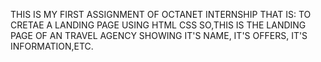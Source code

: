 THIS IS MY FIRST ASSIGNMENT OF OCTANET INTERNSHIP THAT IS: TO CRETAE A LANDING PAGE USING HTML CSS 
SO,THIS IS THE LANDING PAGE OF AN TRAVEL AGENCY SHOWING IT'S NAME, IT'S OFFERS, IT'S INFORMATION,ETC.
